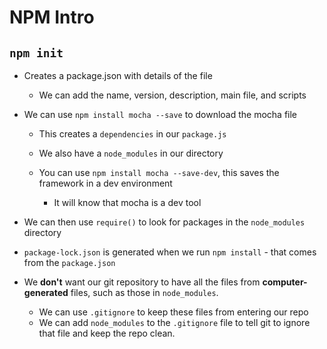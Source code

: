# NPM Intro

## `npm init`

* Creates a package.json  with details of the file
  * We can add the name, version, description, main file, and scripts

* We can use `npm install mocha --save` to download the mocha file
  * This creates a `dependencies` in our `package.js`
  * We also have a `node_modules` in our directory

  * You can use `npm install mocha --save-dev`, this saves the framework in a dev environment
    * It will know that mocha is a dev tool

* We can then use `require()` to look for packages in the `node_modules` directory

* `package-lock.json` is generated when we run `npm install` - that comes from the `package.json`

* We **don't** want our git repository to have all the files from **computer-generated** files, such as those in `node_modules`.
  * We can use `.gitignore` to keep these files from entering our repo
  * We can add `node_modules` to the `.gitignore` file to tell git to ignore that file and keep the repo clean.